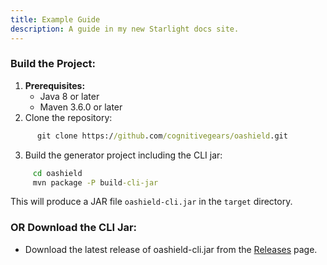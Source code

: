 ```yaml
---
title: Example Guide
description: A guide in my new Starlight docs site.
---
```


### Build the Project:
1. **Prerequisites:**
    - Java 8 or later
    - Maven 3.6.0 or later
2. Clone the repository:

```cmd
      git clone https://github.com/cognitivegears/oashield.git
```

3. Build the generator project including the CLI jar:

```cmd
     cd oashield
     mvn package -P build-cli-jar
```

This will produce a JAR file `oashield-cli.jar` in the `target` directory.

### OR Download the CLI Jar:

   - Download the latest release of oashield-cli.jar from the [Releases](https://github.com/cognitivegears/oashield/releases) page.